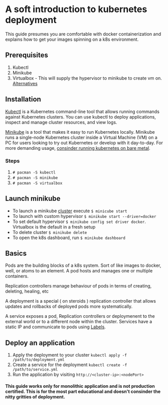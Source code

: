 # A soft introduction to kubernetes deployment
This guide presumes you are comfortable with docker containerization and explains how to get your images spinning on a k8s environment.


## Prerequisites
1. Kubectl
1. Minikube
1. Virtualbox - This will supply the hypervisor to minikube to create vm on. [Alternatives](https://kubernetes.io/docs/setup/production-environment/tools/kubeadm/install-kubeadm/)


## Installation
[Kubectl](https://kubernetes.io/docs/reference/kubectl/kubectl "Kubectl detailed guide") is a Kubernetes command-line tool that allows running commands against Kubernetes clusters.
You can use kubectl to deploy applications, inspect and manage cluster resources, and view logs. 

[Minikube](https://kubernetes.io/docs/setup/learning-environment/minikube) is a tool that makes it easy to run Kubernetes locally. 
Minikube runs a single-node Kubernetes cluster inside a Virtual Machine (VM) on a PC for users looking to try out Kubernetes or develop with it day-to-day.
For more demanding usage, [consinder running kubernetes on bare metal](https://kubernetes.io/docs/setup/production-environment/tools/kubeadm/install-kubeadm/).

### Steps
1. `# pacman -S kubectl`
1. `# pacman -S minikube`
1. `# pacman -S virtualbox`


## Launch minikube
* To launch a minikube [cluster](https://kubernetes.io/docs/reference/glossary/?all=true#term-cluster) execute `$ minicube start`
* To launch with custom hypervisor `$ minikube start --driver=docker`
* To set default hypervisor `$ minikube config set driver docker`. Virtualbox is the default in a fresh setup  
* To delete cluster `$ minikube delete`
* To open the k8s dashboard, run `$ minikube dashboard`


## Basics
Pods are the building blocks of a k8s system. Sort of like images to docker, well, or atoms to an element. 
A pod hosts and manages one or multiple containers.

Replication controllers manage behaviour of pods in terms of creating, deleting, healing, etc

A deployment is a special ( on steroids ) replication controller that allows updates and rollbacks of deployed pods more systematically.

A service exposes a pod, Replication controllers or deploymenent to the external world or to a different node within the cluster. Services have a static IP and communicate to pods using [Labels](https://kubernetes.io/docs/concepts/overview/working-with-objects/labels). 


## Deploy an application
1. Apply the deployment to your cluster
   `kubectl apply -f /path/to/deployment.yml`
1. Create a service for the deployment
   `kubectl create -f /path/to/service.yml`
1. Run the application by visiting `http://<cluster-ip>:<nodePort>`


#### This guide works only for monolithic application and is not production certified. This is for the most part educational and doesn't consinder the nitty gritties of deployment.
